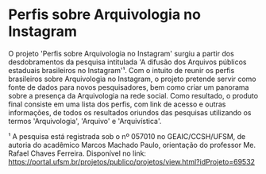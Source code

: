 # Perfis sobre Arquivologia no Instagram
O projeto 'Perfis sobre Arquivologia no Instagram' surgiu a partir dos desdobramentos da pesquisa intitulada 'A difusão dos Arquivos públicos estaduais brasileiros no Instagram'¹. Com o intuito de reunir os perfis brasileiros sobre Arquivologia no Instagram, o projeto pretende servir como fonte de dados para novos pesquisadores, bem como criar um panorama sobre a presença da Arquivologia na rede social. Como resultado, o produto final consiste em uma lista dos perfis, com link de acesso e outras informações, de todos os resultados oriundos das pesquisas utilizando os termos 'Arquivologia', 'Arquivo' e 'Arquivística'.


¹ A pesquisa está registrada sob o nº 057010 no GEAIC/CCSH/UFSM, de autoria do acadêmico Marcos Machado Paulo, orientação do professor Me. Rafael Chaves Ferreira. Disponível no link: <https://portal.ufsm.br/projetos/publico/projetos/view.html?idProjeto=69532>
